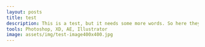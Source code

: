 ```yaml
---
layout: posts
title: test
description: This is a test, but it needs some more words. So here they are.
tools: Photoshop, XD, AE, Illustrator
image: assets/img/test-image400x400.jpg
---
```

